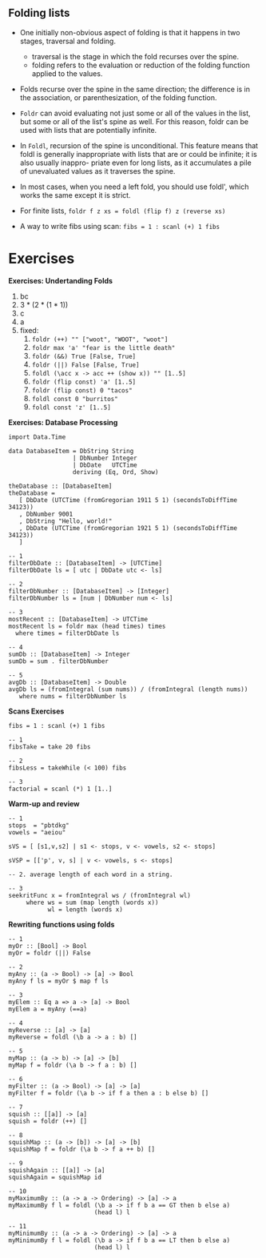 Folding lists
-------------

-   One initially non-obvious aspect of folding is that it happens in two stages, traversal and folding.
    -   traversal is the stage in which the fold recurses over the spine.
    -   folding refers to the evaluation or reduction of the folding function applied to the values.
-   Folds recurse over the spine in the same direction; the difference is in the association, or parenthesization, of the folding function.

-   `Foldr` can avoid evaluating not just some or all of the values in the list, but some or all of the list's spine as well. For this reason, foldr can be used with lists that are potentially infinite.

-   In `Foldl`, recursion of the spine is unconditional. This feature means that foldl is generally inappropriate with lists that are or could be infinite; it is also usually inappro- priate even for long lists, as it accumulates a pile of unevaluated values as it traverses the spine.

-   In most cases, when you need a left fold, you should use foldl', which works the same except it is strict.

-   For finite lists, `foldr f z xs = foldl (flip f) z (reverse xs)`

-   A way to write fibs using scan: `fibs = 1 : scanl (+) 1 fibs`

Exercises
=========

**Exercises: Undertanding Folds**

1.  bc
2.  3 \* (2 \* (1 \* 1))
3.  c
4.  a
5.  fixed:
    1.  `foldr (++) "" ["woot", "WOOT", "woot"]`
    2.  `foldr max 'a' "fear is the little death"`
    3.  `foldr (&&) True [False, True]`
    4.  `foldr (||) False [False, True]`
    5.  `foldl (\acc x -> acc ++ (show x)) "" [1..5]`
    6.  `foldr (flip const) 'a' [1..5]`
    7.  `foldr (flip const) 0 "tacos"`
    8.  `foldl const 0 "burritos"`
    9.  `foldl const 'z' [1..5]`

**Exercises: Database Processing**

``` sourceCode
import Data.Time

data DatabaseItem = DbString String
                  | DbNumber Integer
                  | DbDate   UTCTime
                  deriving (Eq, Ord, Show)

theDatabase :: [DatabaseItem]
theDatabase =
   [ DbDate (UTCTime (fromGregorian 1911 5 1) (secondsToDiffTime 34123))
   , DbNumber 9001
   , DbString "Hello, world!"
   , DbDate (UTCTime (fromGregorian 1921 5 1) (secondsToDiffTime 34123))
   ]

-- 1
filterDbDate :: [DatabaseItem] -> [UTCTime]
filterDbDate ls = [ utc | DbDate utc <- ls]

-- 2
filterDbNumber :: [DatabaseItem] -> [Integer]
filterDbNumber ls = [num | DbNumber num <- ls]

-- 3
mostRecent :: [DatabaseItem] -> UTCTime
mostRecent ls = foldr max (head times) times
  where times = filterDbDate ls

-- 4
sumDb :: [DatabaseItem] -> Integer
sumDb = sum . filterDbNumber

-- 5
avgDb :: [DatabaseItem] -> Double
avgDb ls = (fromIntegral (sum nums)) / (fromIntegral (length nums))
   where nums = filterDbNumber ls
```

**Scans Exercises**

``` sourceCode
fibs = 1 : scanl (+) 1 fibs

-- 1
fibsTake = take 20 fibs

-- 2
fibsLess = takeWhile (< 100) fibs

-- 3
factorial = scanl (*) 1 [1..]
```

**Warm-up and review**

``` sourceCode
-- 1
stops  = "pbtdkg"
vowels = "aeiou"

sVS = [ [s1,v,s2] | s1 <- stops, v <- vowels, s2 <- stops]

sVSP = [['p', v, s] | v <- vowels, s <- stops]

-- 2. average length of each word in a string.

-- 3
seekritFunc x = fromIntegral ws / (fromIntegral wl)
     where ws = sum (map length (words x))
           wl = length (words x)
```

**Rewriting functions using folds**

``` sourceCode
-- 1
myOr :: [Bool] -> Bool
myOr = foldr (||) False

-- 2
myAny :: (a -> Bool) -> [a] -> Bool
myAny f ls = myOr $ map f ls

-- 3
myElem :: Eq a => a -> [a] -> Bool
myElem a = myAny (==a)

-- 4
myReverse :: [a] -> [a]
myReverse = foldl (\b a -> a : b) []

-- 5
myMap :: (a -> b) -> [a] -> [b]
myMap f = foldr (\a b -> f a : b) []

-- 6
myFilter :: (a -> Bool) -> [a] -> [a]
myFilter f = foldr (\a b -> if f a then a : b else b) []

-- 7
squish :: [[a]] -> [a]
squish = foldr (++) []

-- 8
squishMap :: (a -> [b]) -> [a] -> [b]
squishMap f = foldr (\a b -> f a ++ b) []

-- 9
squishAgain :: [[a]] -> [a]
squishAgain = squishMap id

-- 10
myMaximumBy :: (a -> a -> Ordering) -> [a] -> a
myMaximumBy f l = foldl (\b a -> if f b a == GT then b else a)
                        (head l) l

-- 11
myMinimumBy :: (a -> a -> Ordering) -> [a] -> a
myMinimumBy f l = foldl (\b a -> if f b a == LT then b else a)
                        (head l) l
```
